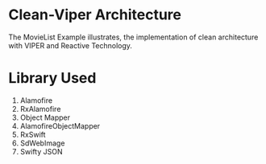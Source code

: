# Clean-Viper Architecture

The MovieList Example illustrates, the implementation of clean architecture with VIPER and Reactive Technology.

# Library Used

1) Alamofire
2) RxAlamofire
3) Object Mapper
4) AlamofireObjectMapper
5) RxSwift
6) SdWebImage
7) Swifty JSON
